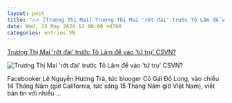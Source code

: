 ```yaml
---
layout: post
title: "🔥🔥 [Trương Thị Mai] Trương Thị Mai 'rớt đài' trước Tô Lâm để vào 'tứ trụ' CSVN?"
date: Wed, 15 May 2024 12:00:00 +0700
categories: entries VN
---
```

[Trương Thị Mai 'rớt đài' trước Tô Lâm để vào 'tứ trụ' CSVN?](https://www.nguoi-viet.com/viet-nam/truong-thi-mai-rot-dai-truoc-to-lam-de-vao-tu-tru-csvn/)

![Trương Thị Mai 'rớt đài' trước Tô Lâm để vào 'tứ trụ' CSVN?](https://www.nguoi-viet.com/wp-content/uploads/2024/05/Truong-Thi-Mai.jpg)

Facebooker Lê Nguyễn Hương Trà, tức blooger Cô Gái Đồ Long, vào chiều 14 Tháng Năm (giờ California, tức sáng 15 Tháng Năm giờ Việt Nam), viết bản tin với nhiều ...

